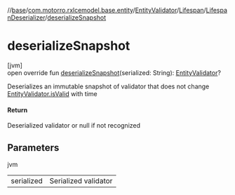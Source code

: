 //[base](../../../../../index.md)/[com.motorro.rxlcemodel.base.entity](../../../index.md)/[EntityValidator](../../index.md)/[Lifespan](../index.md)/[LifespanDeserializer](index.md)/[deserializeSnapshot](deserialize-snapshot.md)

# deserializeSnapshot

[jvm]\
open override fun [deserializeSnapshot](deserialize-snapshot.md)(serialized: String): [EntityValidator](../../index.md)?

Deserializes an immutable snapshot of validator that does not change [EntityValidator.isValid](../../is-valid.md) with time

#### Return

Deserialized validator or null if not recognized

## Parameters

jvm

| | |
|---|---|
| serialized | Serialized validator |

